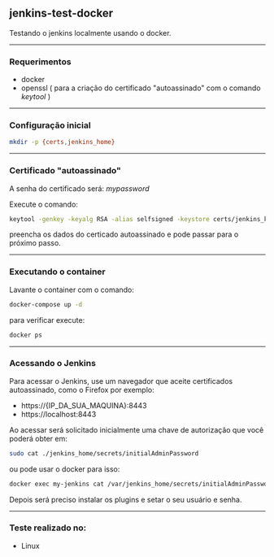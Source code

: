 ## jenkins-test-docker

Testando o jenkins localmente usando o docker.

---

### Requerimentos

- docker
- openssl ( para a criação do certificado "autoassinado" com o comando *keytool* )

---

### Configuração inicial

```bash
mkdir -p {certs,jenkins_home}
```

---

### Certificado "autoassinado"

A senha do certificado será: *mypassword*

Execute o comando:

```bash
keytool -genkey -keyalg RSA -alias selfsigned -keystore certs/jenkins_keystore.jks -storepass mypassword -keysize 4096
```

preencha os dados do certicado autoassinado e pode passar para o próximo passo.

---

### Executando o container

Lavante o container com o comando:

```bash
docker-compose up -d
```

para verificar execute:

```bash
docker ps
```

---

### Acessando o Jenkins

Para acessar o Jenkins, use um navegador que aceite certificados autoassinado, como o Firefox por exemplo:

- https://{IP_DA_SUA_MAQUINA}:8443
- https://localhost:8443

Ao acessar será solicitado inicialmente uma chave de autorização que você poderá obter em:


```bash
sudo cat ./jenkins_home/secrets/initialAdminPassword
```

ou pode usar o docker para isso:

```bash
docker exec my-jenkins cat /var/jenkins_home/secrets/initialAdminPassword
```

Depois será preciso instalar os plugins e setar o seu usuário e senha.

---

### Teste realizado no:

- Linux
